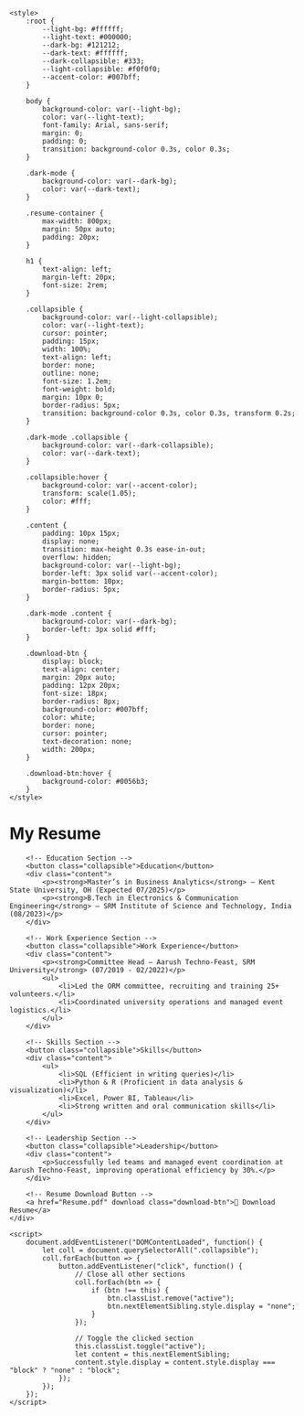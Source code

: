 <html lang="en">
<head>
    <link rel="stylesheet" href="https://cdnjs.cloudflare.com/ajax/libs/font-awesome/6.0.0/css/all.min.css">
    <meta charset="UTF-8">
    <meta name="viewport" content="width=device-width, initial-scale=1.0">
    <title>{{ page.title }}</title>
    <link rel="stylesheet" href="{{ '/assets/css/style.css' | relative_url }}">
    <link rel="icon" href="{{ '/assets/images/favicon.ico' | relative_url }}">
    
    <style>
        :root {
            --light-bg: #ffffff;
            --light-text: #000000;
            --dark-bg: #121212;
            --dark-text: #ffffff;
            --dark-collapsible: #333;
            --light-collapsible: #f0f0f0;
            --accent-color: #007bff;
        }

        body {
            background-color: var(--light-bg);
            color: var(--light-text);
            font-family: Arial, sans-serif;
            margin: 0;
            padding: 0;
            transition: background-color 0.3s, color 0.3s;
        }

        .dark-mode {
            background-color: var(--dark-bg);
            color: var(--dark-text);
        }

        .resume-container {
            max-width: 800px;
            margin: 50px auto;
            padding: 20px;
        }

        h1 {
            text-align: left;
            margin-left: 20px;
            font-size: 2rem;
        }

        .collapsible {
            background-color: var(--light-collapsible);
            color: var(--light-text);
            cursor: pointer;
            padding: 15px;
            width: 100%;
            text-align: left;
            border: none;
            outline: none;
            font-size: 1.2em;
            font-weight: bold;
            margin: 10px 0;
            border-radius: 5px;
            transition: background-color 0.3s, color 0.3s, transform 0.2s;
        }

        .dark-mode .collapsible {
            background-color: var(--dark-collapsible);
            color: var(--dark-text);
        }

        .collapsible:hover {
            background-color: var(--accent-color);
            transform: scale(1.05);
            color: #fff;
        }

        .content {
            padding: 10px 15px;
            display: none;
            transition: max-height 0.3s ease-in-out;
            overflow: hidden;
            background-color: var(--light-bg);
            border-left: 3px solid var(--accent-color);
            margin-bottom: 10px;
            border-radius: 5px;
        }

        .dark-mode .content {
            background-color: var(--dark-bg);
            border-left: 3px solid #fff;
        }

        .download-btn {
            display: block;
            text-align: center;
            margin: 20px auto;
            padding: 12px 20px;
            font-size: 18px;
            border-radius: 8px;
            background-color: #007bff;
            color: white;
            border: none;
            cursor: pointer;
            text-decoration: none;
            width: 200px;
        }

        .download-btn:hover {
            background-color: #0056b3;
        }
    </style>
</head>
<body>
    <div class="resume-container">
        <h1>My Resume</h1>

        <!-- Education Section -->
        <button class="collapsible">Education</button>
        <div class="content">
            <p><strong>Master’s in Business Analytics</strong> – Kent State University, OH (Expected 07/2025)</p>
            <p><strong>B.Tech in Electronics & Communication Engineering</strong> – SRM Institute of Science and Technology, India (08/2023)</p>
        </div>

        <!-- Work Experience Section -->
        <button class="collapsible">Work Experience</button>
        <div class="content">
            <p><strong>Committee Head – Aarush Techno-Feast, SRM University</strong> (07/2019 - 02/2022)</p>
            <ul>
                <li>Led the ORM committee, recruiting and training 25+ volunteers.</li>
                <li>Coordinated university operations and managed event logistics.</li>
            </ul>
        </div>

        <!-- Skills Section -->
        <button class="collapsible">Skills</button>
        <div class="content">
            <ul>
                <li>SQL (Efficient in writing queries)</li>
                <li>Python & R (Proficient in data analysis & visualization)</li>
                <li>Excel, Power BI, Tableau</li>
                <li>Strong written and oral communication skills</li>
            </ul>
        </div>

        <!-- Leadership Section -->
        <button class="collapsible">Leadership</button>
        <div class="content">
            <p>Successfully led teams and managed event coordination at Aarush Techno-Feast, improving operational efficiency by 30%.</p>
        </div>

        <!-- Resume Download Button -->
        <a href="Resume.pdf" download class="download-btn">📄 Download Resume</a>
    </div>

    <script>
        document.addEventListener("DOMContentLoaded", function() {
            let coll = document.querySelectorAll(".collapsible");
            coll.forEach(button => {
                button.addEventListener("click", function() {
                    // Close all other sections
                    coll.forEach(btn => {
                        if (btn !== this) {
                            btn.classList.remove("active");
                            btn.nextElementSibling.style.display = "none";
                        }
                    });

                    // Toggle the clicked section
                    this.classList.toggle("active");
                    let content = this.nextElementSibling;
                    content.style.display = content.style.display === "block" ? "none" : "block";
                });
            });
        });
    </script>
</body>
</html>
